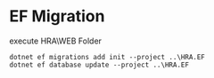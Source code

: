 
# EF Migration
execute HRA\WEB Folder

```
dotnet ef migrations add init --project ..\HRA.EF
dotnet ef database update --project ..\HRA.EF
```